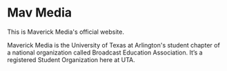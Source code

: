 # Mav Media
 
This is Maverick Media's official website. 

Maverick Media is the University of Texas at Arlington's student chapter of a national organization called Broadcast Education Association. It’s a registered Student Organization here at UTA.

